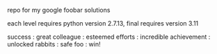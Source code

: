 repo for my google foobar solutions

each level requires python version 2.7.13, final requires version 3.11


success : great
colleague : esteemed
efforts : incredible
achievement : unlocked
rabbits : safe
foo : win!
